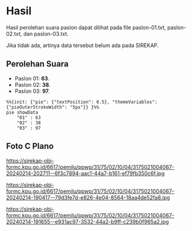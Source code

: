 # Hasil

Hasil perolehan suara paslon dapat dilihat pada file paslon-01.txt, paslon-02.txt, dan paslon-03.txt.

Jika tidak ada, artinya data tersebut belum ada pada SIREKAP.

## Perolehan Suara

 * Paslon 01: **63**.
 * Paslon 02: **38**.
 * Paslon 03: **97**.

```mermaid
%%{init: {"pie": {"textPosition": 0.5}, "themeVariables": {"pieOuterStrokeWidth": "5px"}} }%%
pie showData
    "01" : 63
    "02" : 38
    "03" : 97
```
## Foto C Plano

https://sirekap-obj-formc.kpu.go.id/6617/pemilu/ppwp/31/75/02/10/04/3175021004067-20240214-202711--6f3c7894-aac1-44a7-b161-ef79fb350c6f.jpg

https://sirekap-obj-formc.kpu.go.id/6617/pemilu/ppwp/31/75/02/10/04/3175021004067-20240214-190417--79d3fe7d-e826-4e04-8564-18aa4de52fa8.jpg

https://sirekap-obj-formc.kpu.go.id/6617/pemilu/ppwp/31/75/02/10/04/3175021004067-20240214-191655--e931ac97-3532-44a2-b9ff-c239b0f965a2.jpg
